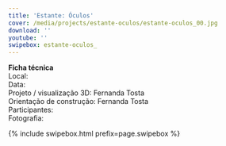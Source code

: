 ```yaml
---
title: 'Estante: Óculos'
cover: /media/projects/estante-oculos/estante-oculos_00.jpg
download: ''
youtube: ''
swipebox: estante-oculos_
---
```

**Ficha técnica**  
Local:  
Data:  
Projeto / visualização 3D: Fernanda Tosta  
Orientação de construção: Fernanda Tosta  
Participantes:  
Fotografia:  

{% include swipebox.html prefix=page.swipebox %}

